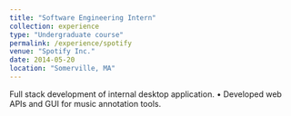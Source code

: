 ```yaml
---
title: "Software Engineering Intern"
collection: experience
type: "Undergraduate course"
permalink: /experience/spotify
venue: "Spotify Inc."
date: 2014-05-20
location: "Somerville, MA"
---
```


Full stack development of internal desktop application. • Developed web APIs and GUI for music annotation tools.

<!-- Heading 1 -->
<!-- ====== -->

<!-- Heading 2 -->
<!-- ====== -->

<!-- Heading 3 -->
<!-- ====== -->